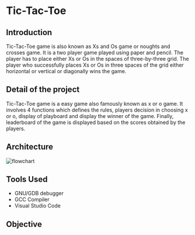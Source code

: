 # Tic-Tac-Toe
## Introduction
Tic-Tac-Toe game is also known as Xs and Os game or noughts and crosses game. It is a two player game played using paper and pencil. The player has to place either Xs or Os in the spaces of three-by-three grid. The player who successfully places Xs or Os in three spaces of the grid either horizontal or vertical or diagonally wins the game.
## Detail of the project
Tic-Tac-Toe game is a easy game also famously known as x or o game. It involves 4 functions which defines the rules, players decision in choosing x or o, display of playboard and display the winner of the game.
Finally, leaderboard of the game is displayed based on the scores obtained by the players.
## Architecture
![flowchart](https://github.com/Soundarya30/M1_projectname/blob/main/2_Architecture/Behavioral%20Diagram.drawio.png)
## Tools Used
* GNU/GDB debugger
* GCC Compiler
* Visual Studio Code
## Objective


